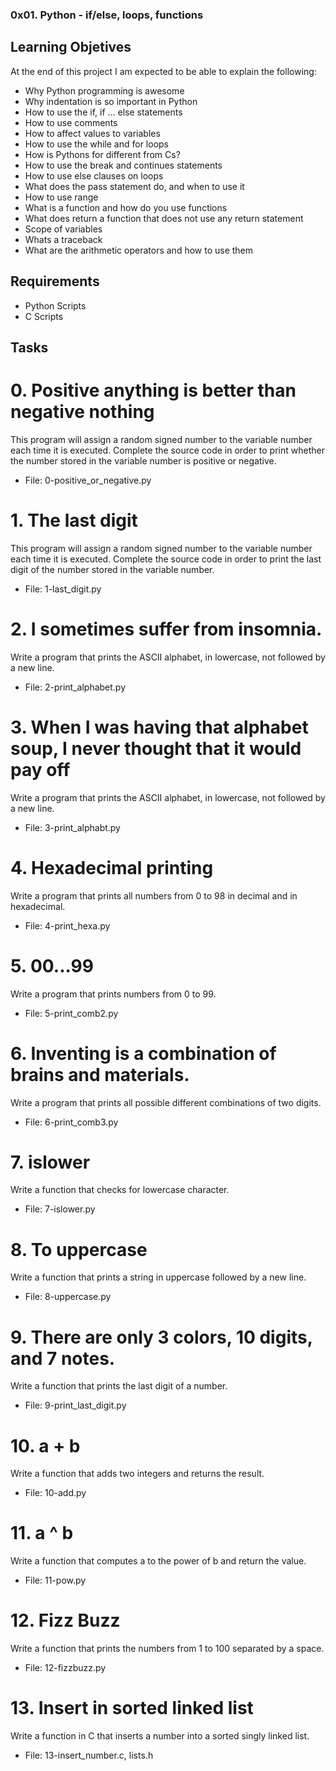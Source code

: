 ### 0x01. Python - if/else, loops, functions

## Learning Objetives
At the end of this project I am expected to be able to explain the following:
* Why Python programming is awesome
* Why indentation is so important in Python
* How to use the if, if ... else statements
* How to use comments
* How to affect values to variables
* How to use the while and for loops
* How is Pythons for different from Cs?
* How to use the break and continues statements
* How to use else clauses on loops
* What does the pass statement do, and when to use it
* How to use range
* What is a function and how do you use functions
* What does return a function that does not use any return statement
* Scope of variables
* Whats a traceback
* What are the arithmetic operators and how to use them

## Requirements

* Python Scripts
* C Scripts

## Tasks

# 0. Positive anything is better than negative nothing
This program will assign a random signed number to the variable number each time
it is executed. Complete the source code in order to print whether the number
stored in the variable number is positive or negative.
* File: 0-positive_or_negative.py

# 1. The last digit
This program will assign a random signed number to the variable number each time
it is executed. Complete the source code in order to print the last digit of the
number stored in the variable number.
* File: 1-last_digit.py

# 2. I sometimes suffer from insomnia.
Write a program that prints the ASCII alphabet, in lowercase, not followed by a
new line.
* File: 2-print_alphabet.py

# 3. When I was having that alphabet soup, I never thought that it would pay off
Write a program that prints the ASCII alphabet, in lowercase, not followed by a
new line.
* File: 3-print_alphabt.py

# 4. Hexadecimal printing
Write a program that prints all numbers from 0 to 98 in decimal and in hexadecimal.
* File: 4-print_hexa.py

# 5. 00...99
Write a program that prints numbers from 0 to 99.
* File: 5-print_comb2.py

# 6. Inventing is a combination of brains and materials.
Write a program that prints all possible different combinations of two digits.
* File: 6-print_comb3.py

# 7. islower
Write a function that checks for lowercase character.
* File: 7-islower.py

# 8. To uppercase
Write a function that prints a string in uppercase followed by a new line.
* File: 8-uppercase.py

# 9. There are only 3 colors, 10 digits, and 7 notes.
Write a function that prints the last digit of a number.
* File: 9-print_last_digit.py

# 10. a + b
Write a function that adds two integers and returns the result.
* File: 10-add.py

# 11. a ^ b
Write a function that computes a to the power of b and return the value.
* File: 11-pow.py

# 12. Fizz Buzz
Write a function that prints the numbers from 1 to 100 separated by a space.
* File: 12-fizzbuzz.py

# 13. Insert in sorted linked list
Write a function in C that inserts a number into a sorted singly linked list.
* File: 13-insert_number.c, lists.h